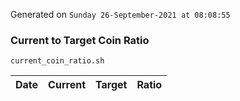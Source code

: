 Generated on `Sunday 26-September-2021 at 08:08:55`

### Current to Target Coin Ratio
`current_coin_ratio.sh`

Date|Current|Target|Ratio
---|---|---|---
